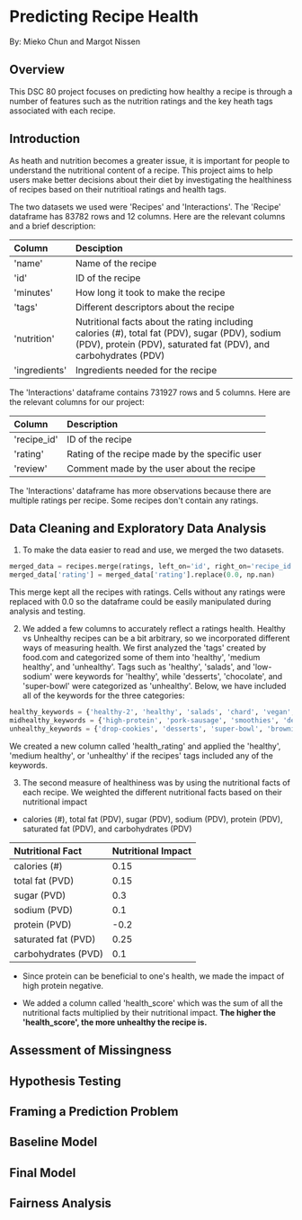 # Predicting Recipe Health

By: Mieko Chun and Margot Nissen

## Overview
This DSC 80 project focuses on predicting how healthy a recipe is through a number of features such as the nutrition ratings and the key heath tags associated with each recipe.

## Introduction
As heath and nutrition becomes a greater issue, it is important for people to understand the nutritional content of a recipe. This project aims to help users make better decisions about their diet by investigating the healthiness of recipes based on their nutritioal ratings and health tags.

The two datasets we used were 'Recipes' and 'Interactions'. The 'Recipe' dataframe has 83782 rows and 12 columns. Here are the relevant columns and a brief description:

| Column | Desciption |
| :------ | :--------------------------- |
| 'name' | Name of the recipe |
| 'id' | ID of the recipe |
| 'minutes' | How long it took to make the recipe |
| 'tags' | Different descriptors about the recipe |
| 'nutrition' | Nutritional facts about the rating including calories (#), total fat (PDV), sugar (PDV), sodium (PDV), protein (PDV), saturated fat (PDV), and carbohydrates (PDV)|
| 'ingredients' | Ingredients needed for the recipe |

The 'Interactions' dataframe contains 731927 rows and 5 columns. Here are the relevant columns for our project:

| Column | Description |
| :------ | :--------------------------- |
| 'recipe_id' | ID of the recipe |
| 'rating' | Rating of the recipe made by the specific user |
| 'review'| Comment made by the user about the recipe |

The 'Interactions' dataframe has more observations because there are multiple ratings per recipe. Some recipes don't contain any ratings.

## Data Cleaning and Exploratory Data Analysis
1. To make the data easier to read and use, we merged the two datasets.
 ```py
 merged_data = recipes.merge(ratings, left_on='id', right_on='recipe_id', how='left')
 merged_data['rating'] = merged_data['rating'].replace(0.0, np.nan)
 ```
 This merge kept all the recipes with ratings. Cells without any ratings were replaced with 0.0 so the dataframe could be easily manipulated   during analysis and testing.

2. We added a few columns to accurately reflect a ratings health. Healthy vs Unhealthy recipes can be a bit arbitrary, so we incorporated different ways of measuring health. We first analyzed the 'tags' created by food.com and categorized some of them into 'healthy', 'medium healthy', and 'unhealthy'. Tags such as 'healthy', 'salads', and 'low-sodium' were keywords for 'healthy', while 'desserts', 'chocolate', and 'super-bowl' were categorized as 'unhealthy'. Below, we have included all of the keywords for the three categories:
 ```py
 healthy_keywords = {'healthy-2', 'healthy', 'salads', 'chard', 'vegan', 'very-low-carbs', 'vegetarian', 'high-fiber', 'spinach', 'low-carb', 'low-sodium', 'low-calorie', 'vegetables', 'low-fat', 'low-saturated-fat'}
 midhealthy_keywords = {'high-protein', 'pork-sausage', 'smoothies', 'desserts-fruit', 'low-in-something', 'pot-pie', 'dairy-free', 'gluten-free', 'casseroles', 'tex-mex'}
 unhealthy_keywords = {'drop-cookies', 'desserts', 'super-bowl', 'brownies', 'cakes', 'cake-fillings-and-frostings', 'fudge', 'rolled-cookies', 'cookies-and-brownies', 'cupcakes', 'desserts-easy', 'pies-and-tarts', 'sugar-cookies', 'fillings-and-frostings-chocolate', 'chocolate-chip-cookies', 'ice-cream'}
```

 We created a new column called 'health_rating' and applied the 'healthy', 'medium healthy', or 'unhealthy' if the recipes' tags included any of the keywords.

3. The second measure of healthiness was by using the nutritional facts of each recipe. We weighted the different nutritional facts based on their nutritional impact
- calories (#), total fat (PDV), sugar (PDV), sodium (PDV), protein (PDV), saturated fat (PDV), and carbohydrates (PDV)

 | Nutritional Fact | Nutritional Impact |
 | :--------------- | :------------------ |
 | calories (#) | 0.15 |
 | total fat (PVD) | 0.15 |
 | sugar (PVD) | 0.3 |
 | sodium (PVD) | 0.1 |
 | protein (PVD) | -0.2 |
 | saturated fat (PVD) | 0.25 |
 | carbohydrates (PVD) | 0.1 |

- Since protein can be beneficial to one's health, we made the impact of high protein negative. 
 
- We added a column called 'health_score' which was the sum of all the nutritional facts multiplied by their nutritional impact. **The higher the 'health_score', the more unhealthy the recipe is.**

## Assessment of Missingness

## Hypothesis Testing

## Framing a Prediction Problem

## Baseline Model

## Final Model

## Fairness Analysis

